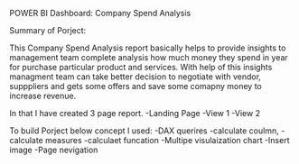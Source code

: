 POWER BI Dashboard: Company Spend Analysis

Summary of Porject:

This Company Spend Analysis report basically helps to provide insights to management team complete analysis how much money they spend in year for purchase particular product and services.
With help of this insights managment team can take better decision to negotiate with vendor, supppliers and gets some offers and save some comapny money to increase revenue.

In that I have created 3 page report.
-Landing Page
-View 1
-View 2

To build Porject below concept I used:
-DAX querires
-calculate coulmn, 
-calculate measures
-calculaet funcation
-Multipe visulaization chart 
-Insert image
-Page nevigation

